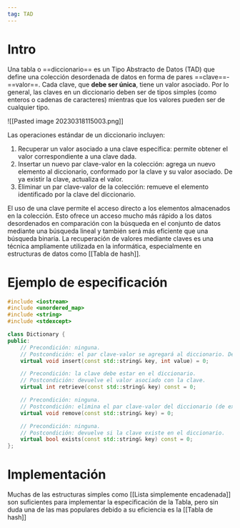 ```yaml
---
tag: TAD
---
```

# Intro
Una tabla o ==diccionario== es un Tipo Abstracto de Datos (TAD) que define una colección desordenada de datos en forma de pares ==clave==-==valor==. Cada clave, que **debe ser única**, tiene un valor asociado. Por lo general, las claves en un diccionario deben ser de tipos simples (como enteros o cadenas de caracteres) mientras que los valores pueden ser de cualquier tipo.

![[Pasted image 20230318115003.png]]

Las operaciones estándar de un diccionario incluyen:

1.  Recuperar un valor asociado a una clave específica: permite obtener el valor correspondiente a una clave dada.
2.  Insertar un nuevo par clave-valor en la colección: agrega un nuevo elemento al diccionario, conformado por la clave y su valor asociado. De ya existir la clave, actualiza el valor.
3.  Eliminar un par clave-valor de la colección: remueve el elemento identificado por la clave del diccionario.

El uso de una clave permite el acceso directo a los elementos almacenados en la colección. Esto ofrece un acceso mucho más rápido a los datos desordenados en comparación con la búsqueda en el conjunto de datos mediante una búsqueda lineal y también será más eficiente que una búsqueda binaria. La recuperación de valores mediante claves es una técnica ampliamente utilizada en la informática, especialmente en estructuras de datos como [[Tabla de hash]].

# Ejemplo de especificación

```cpp
#include <iostream>
#include <unordered_map>
#include <string>
#include <stdexcept>

class Dictionary {
public:
    // Precondición: ninguna.
    // Postcondición: el par clave-valor se agregará al diccionario. De existir la clave, actualiza el valor.
    virtual void insert(const std::string& key, int value) = 0;

    // Precondición: la clave debe estar en el diccionario.
    // Postcondición: devuelve el valor asociado con la clave.
    virtual int retrieve(const std::string& key) const = 0;

    // Precondición: ninguna.
    // Postcondición: elimina el par clave-valor del diccionario (de existir la clave).
    virtual void remove(const std::string& key) = 0;

	// Precondición: ninguna.
	// Postcondición: devuelve si la clave existe en el diccionario.
	virtual bool exists(const std::string& key) const = 0;
};
```

# Implementación

Muchas de las estructuras simples como [[Lista simplemente encadenada]] son suficientes para implementar la especificación de la Tabla, pero sin duda una de las mas populares debido a su eficiencia es la [[Tabla de hash]]